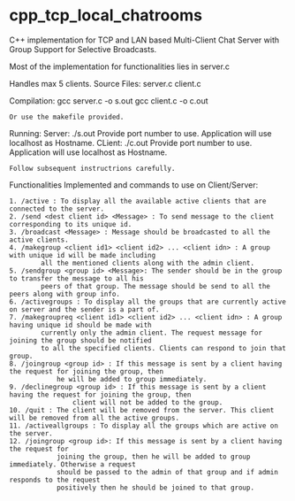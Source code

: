 # cpp_tcp_local_chatrooms
C++ implementation for TCP and LAN based Multi-Client Chat Server with Group Support for Selective Broadcasts.

Most of the implementation for functionalities lies in server.c

Handles max 5 clients.
	Source Files: server.c client.c



Compilation:
	gcc server.c -o s.out
	gcc client.c -o c.out

	Or use the makefile provided.



Running:
	Server:
		./s.out
		Provide port number to use. Application will use localhost as Hostname.
	CLient: 
		./c.out
		Provide port number to use. Application will use localhost as Hostname.

	Follow subsequent instructrions carefully.



Functionalities Implemented and commands to use on Client/Server:

	1. /active : To display all the available active clients that are connected to the server.
	2. /send <dest client id> <Message> : To send message to the client corresponding to its unique id.
	3. /broadcast <Message> : Message should be broadcasted to all the active clients.
	4. /makegroup <client id1> <client id2> ... <client idn> : A group with unique id will be made including 
			all the mentioned clients along with the admin client.
	5. /sendgroup <group id> <Message>: The sender should be in the group to transfer the message to all his 
			peers of that group. The message should be send to all the peers along with group info.
	6. /activegroups : To display all the groups that are currently active on server and the sender is a part of.
	7. /makegroupreq <client id1> <client id2> ... <client idn> : A group having unique id should be made with 
			currently only the admin client. The request message for joining the group should be notified 
			to all the specified clients. Clients can respond to join that group.
	8. /joingroup <group id> : If this message is sent by a client having the request for joining the group, then 
				he will be added to group immediately.
	9. /declinegroup <group id> : If this message is sent by a client having the request for joining the group, then 
					client will not be added to the group.
	10. /quit : The client will be removed from the server. This client will be removed from all the active groups.
	11. /activeallgroups : To display all the groups which are active on the server.
	12. /joingroup <group id>: If this message is sent by a client having the request for
				joining the group, then he will be added to group immediately. Otherwise a request
				should be passed to the admin of that group and if admin responds to the request
				positively then he should be joined to that group.
